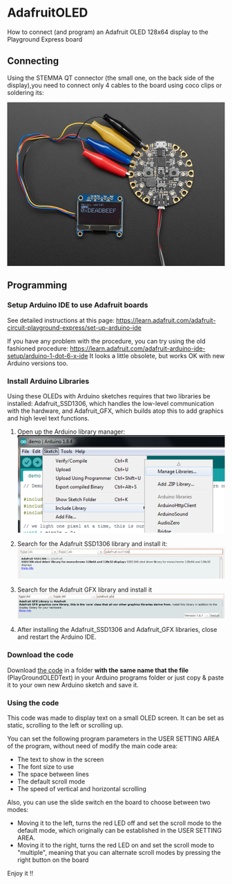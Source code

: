 # AdafruitOLED
How to connect (and program) an Adafruit OLED 128x64 display to the Playground Express board

## Connecting

Using the STEMMA QT connector (the small one, on the back side of the display),you need to connect only 4 cables to the board using coco clips or soldering its:

![](/images/938-08.jpg)


## Programming 

### Setup Arduino IDE to use Adafruit boards

See detailed instructions at this page:
https://learn.adafruit.com/adafruit-circuit-playground-express/set-up-arduino-ide

If you have any problem with the procedure, you can try using the old fashioned procedure: https://learn.adafruit.com/adafruit-arduino-ide-setup/arduino-1-dot-6-x-ide 
It looks a little obsolete, but works OK with new Arduino versions too. 


### Install Arduino Libraries
Using these OLEDs with Arduino sketches requires that two libraries be installed: Adafruit_SSD1306, which handles the low-level communication with the hardware, and Adafruit_GFX, which builds atop this to add graphics and high level text functions.

1. Open up the Arduino library manager:
![](/images/adafruit_products_library_manager_menu.png)

2. Search for the Adafruit SSD1306 library and install it:
![](/images/adafruit_products_ssd1306.png)

3. Search for the Adafruit GFX library and install it
![](/images/adafruit_products_gfx.png)

4. After installing the Adafruit_SSD1306 and Adafruit_GFX libraries, close and restart the Arduino IDE.

### Download the code
Download [the code](/code/PlayGroundOLEDText.ino) in a folder **with the same name that the file** (PlayGroundOLEDText) in your Arduino programs folder or just copy & paste it to your own new Arduino sketch and save it.

### Using the code

This code was made to display text on a small OLED screen. It can be set as static, scrolling to the left or scrolling up.

You can set the following program parameters in the USER SETTING AREA of the program, without need of modify the main code area:

 - The text to show in the screen
 - The font size to use 
 - The space between lines
 - The default scroll mode
 - The speed of vertical and horizontal scrolling

Also, you can use the slide switch en the board to choose between two modes:

 - Moving it to the left, turns the red LED off and set the scroll mode to the default mode, which originally can be established in the USER SETTING AREA.
 - Moving it to the right, turns the red LED on and set the scroll mode to "multiple", meaning that you can alternate scroll modes by pressing the right button on the board 

Enjoy it !!




